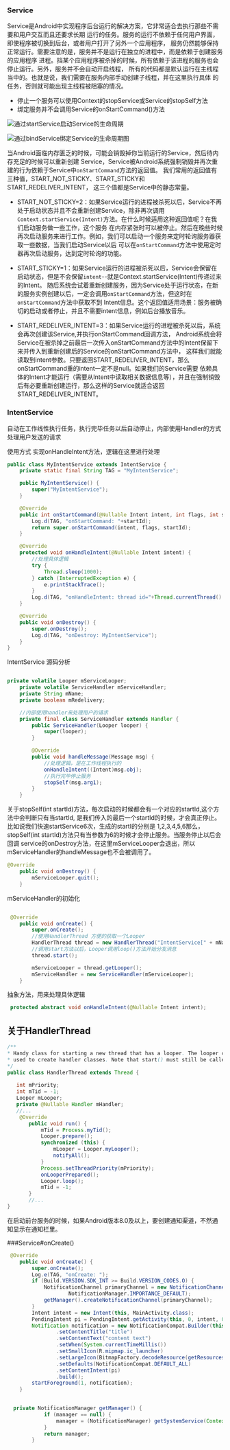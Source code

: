 ### Service 

Service是Android中实现程序后台运行的解决方案，它非常适合去执行那些不需要和用户交互而且还要求长期
运行的任务。服务的运行不依赖于任何用户界面，即使程序被切换到后台，或者用户打开了另外一个应用程序，
服务仍然能够保持正常运行。需要注意的是，服务并不是运行在独立的进程中，而是依赖于创建服务的应用程序
进程。挡某个应用程序被杀掉的时候，所有依赖于该进程的服务也会停止运行。另外，服务并不会自动开启线程，
所有的代码都是默认运行在主线程当中的。也就是说，我们需要在服务内部手动创建子线程，并在这里执行具体
的任务，否则就可能出现主线程被阻塞的情况。
* 停止一个服务可以使用Context的stopService或Service的stopSelf方法
* 绑定服务并不会调用Service的onStartCommand()方法

![通过startService启动Service的生命周期](start.png)

![通过bindService绑定Service的生命周期图](desc.png)

当Android面临内存匮乏的时候，可能会销毁掉你当前运行的Service，然后待内存充足的时候可以重新创建
Service，Service被Android系统强制销毁并再次重建的行为依赖于Service中`onStartCommand`方法的返回值。
我们常用的返回值有三种值，START_NOT_STICKY、START_STICKY和START_REDELIVER_INTENT，
这三个值都是Service中的静态常量。

* START_NOT_STICKY=2：如果Service运行的进程被杀死以后，Service不再处于启动状态并且不会重新创建Service，除非再次调用
`Context.startService(Intent)`方法。在什么时候适用这种返回值呢？在我们启动服务做一些工作，这个服务
在内存紧张时可以被停止。然后在晚些时候再次启动服务来进行工作。例如，我们可以启动一个服务来定时轮询服务器获取一些数据，当我们启动Service以后
可以在`onStartCommand`方法中使用定时器再次启动服务，达到定时轮询的功能。

* START_STICKY=1：如果Service运行的进程被杀死以后，Service会保留在启动状态，但是不会保留`intent`--就是Context.startService(Intent)传递过来的Intent。
随后系统会试着重新创建服务，因为Service处于运行状态，在新的服务实例创建以后，一定会调用`onStartCommand`方法，但这时在`onStartCommand`方法中获取不到
Intent信息。这个返回值适用场景：服务被确切的启动或者停止，并且不需要intent信息，例如后台播放音乐。

* START_REDELIVER_INTENT=3：如果Service运行的进程被杀死以后，系统会再次创建该Service,并执行onStartCommand回调方法，
Android系统会将Service在被杀掉之前最后一次传入onStartCommand方法中的Intent保留下来并传入到重新创建后的Service的onStartCommand方法中，
这样我们就能读取到intent参数。只要返回START_REDELIVER_INTENT，那么onStartCommand重的intent一定不是null。如果我们的Service需要
依赖具体的Intent才能运行（需要从Intent中读取相关数据信息等），并且在强制销毁后有必要重新创建运行，那么这样的Service就适合返回
START_REDELIVER_INTENT。

### IntentService 

自动在工作线性执行任务，执行完毕任务以后自动停止，内部使用Handler的方式处理用户发送的请求

使用方式 实现onHandleIntent方法，逻辑在这里进行处理

```java
public class MyIntentService extends IntentService {
    private static final String TAG = "MyIntentService";

    public MyIntentService() {
        super("MyIntentService");
    }

    @Override
    public int onStartCommand(@Nullable Intent intent, int flags, int startId) {
        Log.d(TAG, "onStartCommand: "+startId);
        return super.onStartCommand(intent, flags, startId);
    }

    @Override
    protected void onHandleIntent(@Nullable Intent intent) {
        //处理具体逻辑
        try {
            Thread.sleep(1000);
        } catch (InterruptedException e) {
            e.printStackTrace();
        }
        Log.d(TAG, "onHandleIntent: thread id="+Thread.currentThread().getId());
    }

    @Override
    public void onDestroy() {
        super.onDestroy();
        Log.d(TAG, "onDestroy: MyIntentService");
    }
}

```

IntentService 源码分析
```java

private volatile Looper mServiceLooper;
    private volatile ServiceHandler mServiceHandler;
    private String mName;
    private boolean mRedelivery;

    //内部使用handler来处理用户的请求
    private final class ServiceHandler extends Handler {
        public ServiceHandler(Looper looper) {
            super(looper);
        }

        @Override
        public void handleMessage(Message msg) {
            //处理逻辑，是在工作线程执行的
            onHandleIntent((Intent)msg.obj);
            //执行完毕停止服务
            stopSelf(msg.arg1);
        }
    }
```
关于stopSelf(int startId)方法，每次启动的时候都会有一个对应的startId,这个方法中会判断只有当startId,
是我们传入的最后一个startId的时候，才会真正停止。比如说我们快速startService6次，生成的startI的分别是
 1,2,3,4,5,6那么，stopSelf(int startId)方法只有当参数为6的时候才会停止服务。当服务停止以后会回调
 service的onDestroy方法，在这里mServiceLooper会退出，所以mServiceHandler的handleMessage也不会被调用了。
```java
@Override
    public void onDestroy() {
        mServiceLooper.quit();
    }
```

mServiceHandler的初始化
```java

 @Override
    public void onCreate() {
        super.onCreate();
        //使用HandlerThread 方便的获取一个Looper
        HandlerThread thread = new HandlerThread("IntentService[" + mName + "]");
        //调用start方法以后，Looper调用loop()方法开始分发消息
        thread.start();

        mServiceLooper = thread.getLooper();
        mServiceHandler = new ServiceHandler(mServiceLooper);
    }
```
抽象方法，用来处理具体逻辑
```java
 protected abstract void onHandleIntent(@Nullable Intent intent);
```
## 关于HandlerThread

 ```java
/**
 * Handy class for starting a new thread that has a looper. The looper can then be 
 * used to create handler classes. Note that start() must still be called.
 */
public class HandlerThread extends Thread {
    
    int mPriority;
    int mTid = -1;
    Looper mLooper;
    private @Nullable Handler mHandler;
    //...
     @Override
        public void run() {
            mTid = Process.myTid();
            Looper.prepare();
            synchronized (this) {
                mLooper = Looper.myLooper();
                notifyAll();
            }
            Process.setThreadPriority(mPriority);
            onLooperPrepared();
            Looper.loop();
            mTid = -1;
        }
        //...
}

```

在启动前台服务的时候，如果Android版本8.0及以上，要创建通知渠道，不然通知显示在通知栏里。

###Service#onCreate()
```java
 @Override
    public void onCreate() {
        super.onCreate();
        Log.e(TAG, "onCreate: ");
        if (Build.VERSION.SDK_INT >= Build.VERSION_CODES.O) {
            NotificationChannel primaryChannel = new NotificationChannel(PRIMARY_CHANNEL_ID, PRIMARY_CHANNEL_NAME,
                    NotificationManager.IMPORTANCE_DEFAULT);
            getManager().createNotificationChannel(primaryChannel);
        }
        Intent intent = new Intent(this, MainActivity.class);
        PendingIntent pi = PendingIntent.getActivity(this, 0, intent, 0);
        Notification notification = new NotificationCompat.Builder(this, PRIMARY_CHANNEL_ID)
                .setContentTitle("title")
                .setContentText("content text")
                .setWhen(System.currentTimeMillis())
                .setSmallIcon(R.mipmap.ic_launcher)
                .setLargeIcon(BitmapFactory.decodeResource(getResources(), R.mipmap.ic_launcher))
                .setDefaults(NotificationCompat.DEFAULT_ALL)
                .setContentIntent(pi)
                .build();
        startForeground(1, notification);
    }
        
```

```java
  private NotificationManager getManager() {
            if (manager == null) {
                manager = (NotificationManager) getSystemService(Context.NOTIFICATION_SERVICE);
            }
            return manager;
        }
```
